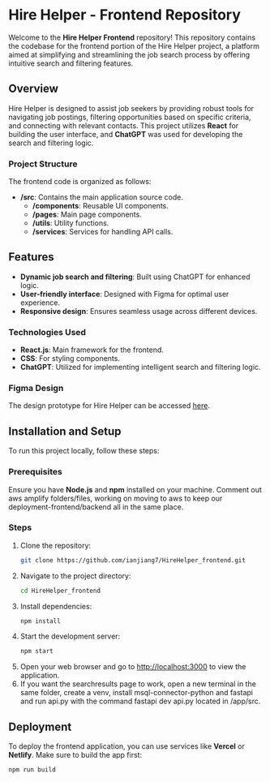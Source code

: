 # Hire Helper - Frontend Repository

Welcome to the **Hire Helper Frontend** repository! This repository contains the codebase for the frontend portion of the Hire Helper project, a platform aimed at simplifying and streamlining the job search process by offering intuitive search and filtering features.

## Overview
Hire Helper is designed to assist job seekers by providing robust tools for navigating job postings, filtering opportunities based on specific criteria, and connecting with relevant contacts. This project utilizes **React** for building the user interface, and **ChatGPT** was used for developing the search and filtering logic.

### Project Structure
The frontend code is organized as follows:
- **/src**: Contains the main application source code.
  - **/components**: Reusable UI components.
  - **/pages**: Main page components.
  - **/utils**: Utility functions.
  - **/services**: Services for handling API calls.

## Features
- **Dynamic job search and filtering**: Built using ChatGPT for enhanced logic.
- **User-friendly interface**: Designed with Figma for optimal user experience.
- **Responsive design**: Ensures seamless usage across different devices.

### Technologies Used
- **React.js**: Main framework for the frontend.
- **CSS**: For styling components.
- **ChatGPT**: Utilized for implementing intelligent search and filtering logic.

### Figma Design
The design prototype for Hire Helper can be accessed [here](https://www.figma.com/proto/ylBTFd5mJ7z4VU0HvLIAY7/NYU-Alumni-Connect?node-id=0-1&t=ICLtsy9guTtikR7B-1).

## Installation and Setup
To run this project locally, follow these steps:

### Prerequisites
Ensure you have **Node.js** and **npm** installed on your machine.
Comment out aws amplify folders/files, working on moving to aws to keep our deployment-frontend/backend all in the same place. 

### Steps
1. Clone the repository:
   ```bash
   git clone https://github.com/ianjiang7/HireHelper_frontend.git
   ```
2. Navigate to the project directory:
   ```bash
   cd HireHelper_frontend
   ```
3. Install dependencies:
   ```bash
   npm install
   ```
4. Start the development server:
   ```bash
   npm start
   ```
5. Open your web browser and go to [http://localhost:3000](http://localhost:3000) to view the application.
6. If you want the searchresults page to work, open a new terminal in the same folder, create a venv, install msql-connector-python and fastapi and run api.py with the command fastapi dev api.py located in /app/src. 

## Deployment
To deploy the frontend application, you can use services like **Vercel** or **Netlify**. Make sure to build the app first:

```bash
npm run build
```

